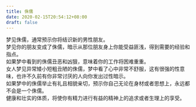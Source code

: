 ```yaml
---
title: 侏儒
date: 2020-02-15T20:54:12+08:00
draft: false
---
```


梦见侏儒，通常预示你将结识新的男性朋友。<br>
梦见你的朋友变成了侏儒，暗示从那位朋友身上你能受益匪浅，得到需要的经验和指点。<br>
如果梦中看到的侏儒丑恶和凶狠，意味着你的工作将困难重重。<br>
女人梦见异常矮小短粗丑陋的侏儒，梦中看了心中非常不舒服，这有很强的性意味，也许不久前有你非常讨厌的人向你发出过性暗示。<br>
如果梦中的侏儒举止有礼且相貌亲切，预示你自己无论在身材或者思想上，永远都不会是一个侏儒。<br>
健康和壮实的体质，将使你有精力进行有益的精神上的追求或者生理上的享受。<br>
